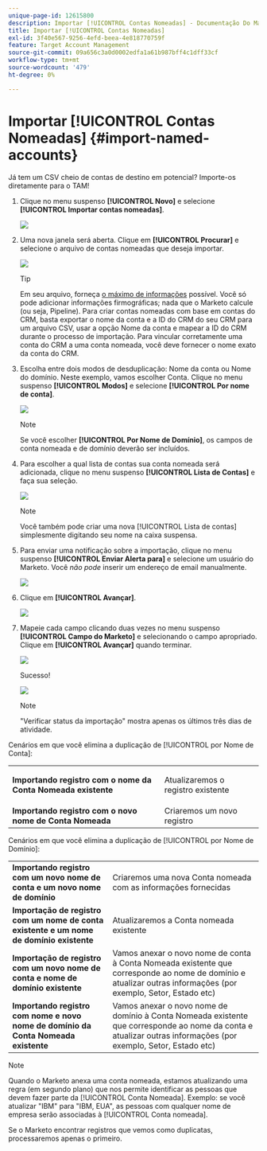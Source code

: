 ```yaml
---
unique-page-id: 12615800
description: Importar [!UICONTROL Contas Nomeadas] - Documentação Do Marketo - Documentação Do Produto
title: Importar [!UICONTROL Contas Nomeadas]
exl-id: 3f40e567-9256-4efd-beea-4e818770759f
feature: Target Account Management
source-git-commit: 09a656c3a0d0002edfa1a61b987bff4c1dff33cf
workflow-type: tm+mt
source-wordcount: '479'
ht-degree: 0%

---
```


# Importar [!UICONTROL Contas Nomeadas] {#import-named-accounts}

Já tem um CSV cheio de contas de destino em potencial? Importe-os diretamente para o TAM!

1. Clique no menu suspenso **[!UICONTROL Novo]** e selecione **[!UICONTROL Importar contas nomeadas]**.

   ![](assets/inaone.png)

1. Uma nova janela será aberta. Clique em **[!UICONTROL Procurar]** e selecione o arquivo de contas nomeadas que deseja importar.

   ![](assets/inatwo.png)

   >[!TIP]
   >
   >Em seu arquivo, forneça [o máximo de informações](/help/marketo/product-docs/target-account-management/target/named-accounts/named-account-overview.md#named-account-attributes) possível. Você só pode adicionar informações firmográficas; nada que o Marketo calcule (ou seja, Pipeline). Para criar contas nomeadas com base em contas do CRM, basta exportar o nome da conta e a ID do CRM do seu CRM para um arquivo CSV, usar a opção Nome da conta e mapear a ID do CRM durante o processo de importação. Para vincular corretamente uma conta do CRM a uma conta nomeada, você deve fornecer o nome exato da conta do CRM.

1. Escolha entre dois modos de desduplicação: Nome da conta ou Nome do domínio. Neste exemplo, vamos escolher Conta. Clique no menu suspenso **[!UICONTROL Modos]** e selecione **[!UICONTROL Por nome de conta]**.

   ![](assets/inathree.png)

   >[!NOTE]
   >
   >Se você escolher **[!UICONTROL Por Nome de Domínio]**, os campos de conta nomeada e de domínio deverão ser incluídos.

1. Para escolher a qual lista de contas sua conta nomeada será adicionada, clique no menu suspenso **[!UICONTROL Lista de Contas]** e faça sua seleção.

   ![](assets/inafour.png)

   >[!NOTE]
   >
   >Você também pode criar uma nova [!UICONTROL Lista de contas] simplesmente digitando seu nome na caixa suspensa.

1. Para enviar uma notificação sobre a importação, clique no menu suspenso **[!UICONTROL Enviar Alerta para]** e selecione um usuário do Marketo. Você _não pode_ inserir um endereço de email manualmente.

   ![](assets/inafive-2.png)

1. Clique em **[!UICONTROL Avançar]**.

   ![](assets/inasix-2.png)

1. Mapeie cada campo clicando duas vezes no menu suspenso **[!UICONTROL Campo do Marketo]** e selecionando o campo apropriado. Clique em **[!UICONTROL Avançar]** quando terminar.

   ![](assets/inaseven.png)

   Sucesso!

   ![](assets/inanine.png)

   >[!NOTE]
   >
   >&quot;Verificar status da importação&quot; mostra apenas os últimos três dias de atividade.

Cenários em que você elimina a duplicação de [!UICONTROL por Nome de Conta]:

<table>
 <tbody>
  <tr>
   <td><strong>Importando registro com o nome da <span class="uicontrol">Conta Nomeada</span> existente</strong></td>
   <td><p>Atualizaremos o registro existente</p></td>
  </tr>
  <tr>
   <td><strong>Importando registro com o novo nome de <span class="uicontrol">Conta Nomeada</span></strong></td>
   <td>Criaremos um novo registro</td>
  </tr>
 </tbody>
</table>

Cenários em que você elimina a duplicação de [!UICONTROL por Nome de Domínio]:

<table>
 <tbody>
  <tr>
   <td><strong>Importando registro com um novo nome de conta e um novo nome de domínio</strong></td>
   <td>Criaremos uma nova <span class="uicontrol">Conta nomeada</span> com as informações fornecidas</td>
  </tr>
  <tr>
   <td><strong>Importação de registro com um nome de conta existente e um nome de domínio existente</strong></td>
   <td>Atualizaremos a <span class="uicontrol">Conta nomeada</span> existente</td>
  </tr>
   <tr>
   <td><strong>Importação de registro com um novo nome de conta e nome de domínio existente</strong></td>
   <td>Vamos anexar o novo nome de conta à <span class="uicontrol">Conta Nomeada</span> existente que corresponde ao nome de domínio e atualizar outras informações (por exemplo, Setor, Estado etc)</td>
  </tr>
  <tr>
   <td><strong>Importando registro com nome e novo nome de domínio da <span class="uicontrol">Conta Nomeada</span> existente</strong></td>
   <td>Vamos anexar o novo nome de domínio à <span class="uicontrol">Conta Nomeada</span> existente que corresponde ao nome da conta e atualizar outras informações (por exemplo, Setor, Estado etc)</td>
  </tr>
 </tbody>
</table>

>[!NOTE]
>
>Quando o Marketo anexa uma conta nomeada, estamos atualizando uma regra (em segundo plano) que nos permite identificar as pessoas que devem fazer parte da [!UICONTROL Conta Nomeada]. Exemplo: se você atualizar &quot;IBM&quot; para &quot;IBM, EUA&quot;, as pessoas com qualquer nome de empresa serão associadas à [!UICONTROL Conta nomeada].

Se o Marketo encontrar registros que vemos como duplicatas, processaremos apenas o primeiro.
